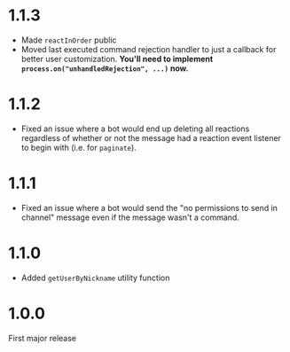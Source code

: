 # 1.1.3
- Made `reactInOrder` public
- Moved last executed command rejection handler to just a callback for better user customization. **You'll need to implement `process.on("unhandledRejection", ...)` now.**

# 1.1.2
- Fixed an issue where a bot would end up deleting all reactions regardless of whether or not the message had a reaction event listener to begin with (i.e. for `paginate`).

# 1.1.1
- Fixed an issue where a bot would send the "no permissions to send in channel" message even if the message wasn't a command.

# 1.1.0
- Added `getUserByNickname` utility function

# 1.0.0
First major release
